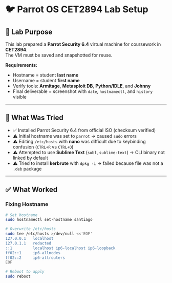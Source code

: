 # 🐦 Parrot OS CET2894 Lab Setup  

## 📌 Lab Purpose  
This lab prepared a **Parrot Security 6.4** virtual machine for coursework in **CET2894**.  
The VM must be saved and snapshotted for reuse.  

**Requirements:**  
- Hostname = student **last name**  
- Username = student **first name**  
- Verify tools: **Armitage**, **Metasploit DB**, **Python/IDLE**, and **Johnny**  
- Final deliverable = screenshot with `date`, `hostnamectl`, and `history` visible  

---

## 🔎 What Was Tried  
- ✅ Installed Parrot Security 6.4 from official ISO (checksum verified)  
- ⚠️ Initial hostname was set to `parrot` → caused `sudo` errors  
- ⚠️ Editing `/etc/hosts` with **nano** was difficult due to keybinding confusion (`CTRL+R` vs `CTRL+O`)  
- ⚠️ Attempted to use **Sublime Text** (`subl`, `sublime-text`) → CLI binary not linked by default  
- ⚠️ Tried to install **kerbrute** with `dpkg -i` → failed because file was not a `.deb` package  

---

## ✅ What Worked  

### Fixing Hostname
```bash
# Set hostname
sudo hostnamectl set-hostname santiago

# Overwrite /etc/hosts
sudo tee /etc/hosts >/dev/null <<'EOF'
127.0.0.1   localhost
127.0.1.1   redacted
::1         localhost ip6-localhost ip6-loopback
ff02::1     ip6-allnodes
ff02::2     ip6-allrouters
EOF

# Reboot to apply
sudo reboot
